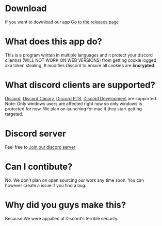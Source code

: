 # Download
If you want to download our app [Go to the releases page](https://github.com/DiscordProtector/main/releases)
# What does this app do?
This is a program written in multiple languages and it protect your discord client(s) (WILL NOT WORK ON WEB VERSIONS) from getting cookie logged aka token stealing. It modifies Discord to ensure all cookies are **Encrypted**.
# What discord clients are supported?
[Discord](https://cdn.discordapp.com/attachments/771838808987664384/909225692787531886/DiscordSetup.exe), [Discord Canary](https://cdn.discordapp.com/attachments/771838808987664384/909225559282810910/DiscordCanarySetup.exe), [Discord PTB](https://cdn.discordapp.com/attachments/771838808987664384/909225390663405588/DiscordPTBSetup.exe), [Discord Development](https://cdn.discordapp.com/attachments/771838808987664384/909225225806307328/DiscordDevelopmentSetup.exe) are supported. Note: Only windows users are affected right now so only windows is protected for now. We plan on launching for mac if they start getting targeted.
# Discord server
Feel free to [Join our discord server](https://discord.com/invite/5GVUCbMh6u)
# Can I contibute?
No. We don't plan on open sourcing our work any time soon. You can however create a issue if you find a bug.
# Why did you guys make this?
Because We were appalled at Discord's terrible security.
